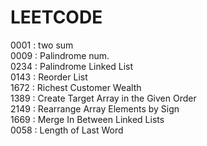 # LEETCODE 

0001 : two sum <br>
0009 : Palindrome num.  <br>
0234 : Palindrome Linked List <br>
0143 : Reorder List <br>
1672 : Richest Customer Wealth <br>
1389 : Create Target Array in the Given Order <br>
2149 : Rearrange Array Elements by Sign <br>
1669 : Merge In Between Linked Lists <br>
0058 : Length of Last Word <br>
